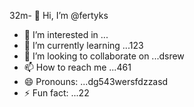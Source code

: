 32m- 👋 Hi, I’m @fertyks
- 👀 I’m interested in ...
- 🌱 I’m currently learning ...123
- 💞️ I’m looking to collaborate on ...dsrew
- 📫 How to reach me ...461
- 😄 Pronouns: ...dg543wersfdzzasd
- ⚡ Fun fact: ...22

<!---
fertyks/fertyks is a ✨ special ✨ repository becauseasf its 123README.md` (this file) appears on your GitHub profil455e.
You can click the Preview link to take a look at your changes.f
gddg
ds
